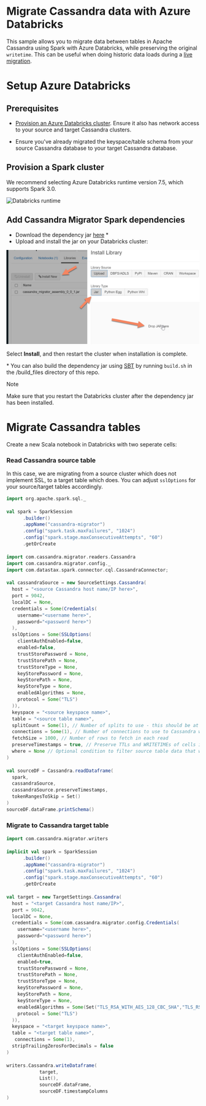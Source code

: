 # Migrate Cassandra data with Azure Databricks

This sample allows you to migrate data between tables in Apache Cassandra using Spark with Azure Databricks, while preserving the original `writetime`. This can be useful when doing historic data loads during a [live migration](https://docs.microsoft.com/azure/managed-instance-apache-cassandra/dual-write-proxy-migration).

# Setup Azure Databricks

## Prerequisites

* [Provision an Azure Databricks cluster](https://docs.microsoft.com/azure/databricks/scenarios/quickstart-create-databricks-workspace-portal?tabs=azure-portal). Ensure it also has network access to your source and target Cassandra clusters.

* Ensure you've already migrated the keyspace/table schema from your source Cassandra database to your target Cassandra database.


## Provision a Spark cluster

We recommend selecting Azure Databricks runtime version 7.5, which supports Spark 3.0.

<!-- :::image type="content" source="https://docs.microsoft.com/azure/cosmos-db/media/cassandra-migrate-cosmos-db-databricks/databricks-runtime.png" alt-text="Screenshot that shows finding the Databricks runtime version."::: -->
![Databricks runtime](https://docs.microsoft.com/azure/cosmos-db/media/cassandra-migrate-cosmos-db-databricks/databricks-runtime.png)

## Add Cassandra Migrator Spark dependencies

* Download the dependency jar [here](https://github.com/Azure-Samples/cassandra-migrator/raw/main/jar/cassandra-migrator-assembly-0.0.1.jar) * 
* Upload and install the jar on your Databricks cluster:

<!-- :::image type="content" source="./media/cassandra-migrator-jar.jpg" alt-text="Screenshot that shows searching for Maven packages in Databricks."::: -->
![Dependency jar](./media/cassandra-migrator-jar.jpg)

Select **Install**, and then restart the cluster when installation is complete.

\* You can also build the dependency jar using [SBT](https://www.scala-sbt.org/1.x/docs/Setup.html) by running `build.sh` in the /build_files directory of this repo.

> [!NOTE]
> Make sure that you restart the Databricks cluster after the dependency jar has been installed.

# Migrate Cassandra tables

Create a new Scala notebook in Databricks with two seperate cells:

### Read Cassandra source table

In this case, we are migrating from a source cluster which does not implement SSL, to a target table which does. You can adjust `sslOptions` for your source/target tables accordingly.

```scala
import org.apache.spark.sql._

val spark = SparkSession
      .builder()
      .appName("cassandra-migrator")
      .config("spark.task.maxFailures", "1024")
      .config("spark.stage.maxConsecutiveAttempts", "60") 
      .getOrCreate

import com.cassandra.migrator.readers.Cassandra
import com.cassandra.migrator.config._
import com.datastax.spark.connector.cql.CassandraConnector;

val cassandraSource = new SourceSettings.Cassandra(
  host = "<source Cassandra host name/IP here>",
  port = 9042,
  localDC = None,
  credentials = Some(Credentials(
    username="<username here>", 
    password="<password here>")
  ),
  sslOptions = Some(SSLOptions(
    clientAuthEnabled=false,
    enabled=false,
    trustStorePassword = None,
    trustStorePath = None,
    trustStoreType = None,
    keyStorePassword = None,
    keyStorePath = None,
    keyStoreType = None,
    enabledAlgorithms = None,
    protocol = Some("TLS")
  )),  
  keyspace = "<source keyspace name>",
  table = "<source table name>",
  splitCount = Some(1), // Number of splits to use - this should be at minimum the amount of cores available in the Spark cluster, and optimally more; higher splits will lead to more fine-grained resumes. Aim for 8 * (Spark cores).
  connections = Some(1), // Number of connections to use to Cassandra when copying
  fetchSize = 1000, // Number of rows to fetch in each read
  preserveTimestamps = true, // Preserve TTLs and WRITETIMEs of cells in the source database. Note that this option is *incompatible* when copying tables with collections (lists, maps, sets).
  where = None // Optional condition to filter source table data that will be migrated, e.g. where: race_start_date = '2015-05-27' AND race_end_date = '2015-05-27'
)

val sourceDF = Cassandra.readDataframe(
  spark,
  cassandraSource,
  cassandraSource.preserveTimestamps,
  tokenRangesToSkip = Set()
)
sourceDF.dataFrame.printSchema()
```

### Migrate to Cassandra target table

```scala
import com.cassandra.migrator.writers

implicit val spark = SparkSession
      .builder()
      .appName("cassandra-migrator")
      .config("spark.task.maxFailures", "1024")
      .config("spark.stage.maxConsecutiveAttempts", "60")
      .getOrCreate

val target = new TargetSettings.Cassandra(
  host = "<target Cassandra host name/IP>",
  port = 9042,
  localDC = None,
  credentials = Some(com.cassandra.migrator.config.Credentials(
    username="<username here>", 
    password="<password here>")
  ),
  sslOptions = Some(SSLOptions(
    clientAuthEnabled=false,
    enabled=true,
    trustStorePassword = None,
    trustStorePath = None,
    trustStoreType = None,
    keyStorePassword = None,
    keyStorePath = None,
    keyStoreType = None,
    enabledAlgorithms = Some(Set("TLS_RSA_WITH_AES_128_CBC_SHA","TLS_RSA_WITH_AES_256_CBC_SHA")),
    protocol = Some("TLS")
  )),   
  keyspace = "<target keyspace name>",
  table = "<target table name>",
   connections = Some(1),
  stripTrailingZerosForDecimals = false
)

writers.Cassandra.writeDataframe(
            target,
            List(),
            sourceDF.dataFrame,
            sourceDF.timestampColumns
)
```